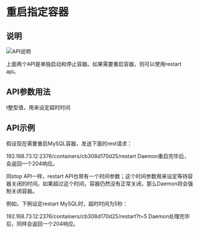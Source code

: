 # 重启指定容器

## 说明

![API说明](C:\Users\93281\Desktop\cb4e6960-6e27-4a5d-8ac2-e384520713aa.png)

上面两个API是单独启动和停止容器。如果需要重启容器，则可以使用restart api。

## API参数用法

t整型值，用来设定超时时间

## API示例

假设现在需要重启MySQL容器，发送下面的rest请求：

192.168.73.12:2376/containers/cb308d170d25/restart
Daemon重启完毕后，会返回一个204响应。

同stop API一样，restart API也带有一个时间参数；这个时间参数用来设定等待容器关闭的时间。如果超过这个时间，容器仍然没有正常关闭，那么Daemon将会强制关闭容器。

例如，下例设定restart MySQL时，超时时间为5秒：

192.168.73.12:2376/containers/cb308d170d25/restart?t=5
Daemon处理完毕后，同样会返回一个204响应。
